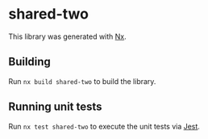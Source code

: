 # shared-two

This library was generated with [Nx](https://nx.dev).

## Building

Run `nx build shared-two` to build the library.

## Running unit tests

Run `nx test shared-two` to execute the unit tests via [Jest](https://jestjs.io).
